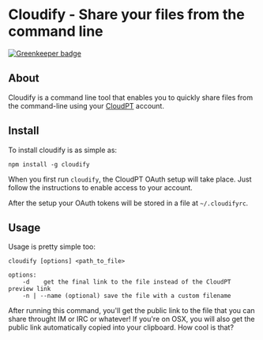 # Cloudify - Share your files from the command line

[![Greenkeeper badge](https://badges.greenkeeper.io/rogeriopvl/node-cloudify.svg)](https://greenkeeper.io/)

## About

Cloudify is a command line tool that enables you to quickly share files from the command-line using your [CloudPT][0] account.

## Install

To install cloudify is as simple as:

    npm install -g cloudify

When you first run `cloudify`, the CloudPT OAuth setup will take place. Just follow the instructions to enable access to your account.

After the setup your OAuth tokens will be stored in a file at `~/.cloudifyrc`.

## Usage

Usage is pretty simple too:

    cloudify [options] <path_to_file>

    options:
        -d    get the final link to the file instead of the CloudPT preview link
        -n | --name (optional) save the file with a custom filename

After running this command, you'll get the public link to the file that you can share throught IM or IRC or whatever! If you're on OSX, you will also get the public link automatically copied into your clipboard. How cool is that?

[0]: http://cloudpt.pt

